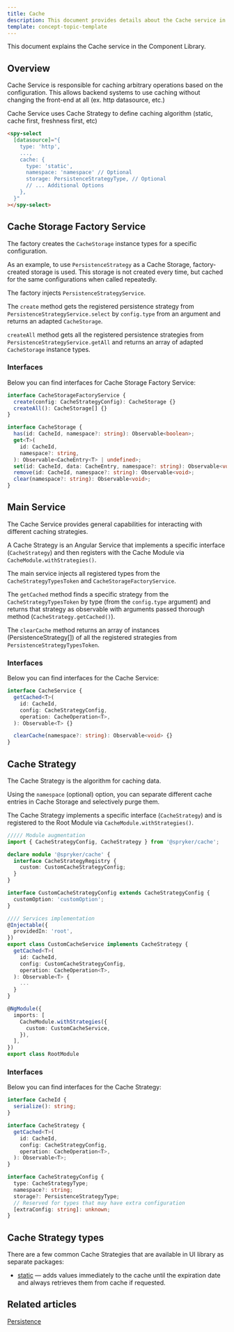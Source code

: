 ```yaml
---
title: Cache
description: This document provides details about the Cache service in the Component Library.}
template: concept-topic-template
---
```


This document explains the Cache service in the Component Library.

## Overview

Cache Service is responsible for caching arbitrary operations based on the configuration.
This allows backend systems to use caching without changing the front-end at all (ex. http datasource, etc.)

Cache Service uses Cache Strategy to define caching algorithm (static, cache first, freshness first, etc)

```html
<spy-select
  [datasource]="{
    type: 'http',
    ...,
    cache: {
      type: 'static',
      namespace: 'namespace' // Optional
      storage: PersistenceStrategyType, // Optional
      // ... Additional Options
    },
  }"
></spy-select>
```

## Cache Storage Factory Service

The factory creates the `CacheStorage` instance types for a specific configuration.

As an example, to use `PersistenceStrategy` as a Cache Storage, factory-created storage is used.
This storage is not created every time, but cached for the same configurations when called repeatedly.

The factory injects `PersistenceStrategyService`.

The `create` method gets the registered persistence strategy from `PersistenceStrategyService.select` by `config.type` from an argument and returns an adapted `CacheStorage`.

`createAll` method gets all the registered persistence strategies from `PersistenceStrategyService.getAll` and returns an array of adapted `CacheStorage` instance types.

### Interfaces

Below you can find interfaces for Cache Storage Factory Service:

```ts
interface CacheStorageFactoryService {
  create(config: CacheStrategyConfig): CacheStorage {}
  createAll(): CacheStorage[] {}
}

interface CacheStorage {
  has(id: CacheId, namespace?: string): Observable<boolean>;
  get<T>(
    id: CacheId,
    namespace?: string,
  ): Observable<CacheEntry<T> | undefined>;
  set(id: CacheId, data: CacheEntry, namespace?: string): Observable<void>;
  remove(id: CacheId, namespace?: string): Observable<void>;
  clear(namespace?: string): Observable<void>;
}
```

## Main Service

The Cache Service provides general capabilities for interacting with different caching strategies.

A Cache Strategy is an Angular Service that implements a specific interface (`CacheStrategy`) and then registers with the Cache Module via `CacheModule.withStrategies()`.

The main service injects all registered types from the `CacheStrategyTypesToken` and `CacheStorageFactoryService`.

The `getCached` method finds a specific strategy from the `CacheStrategyTypesToken` by type (from the `config.type` argument) and returns that strategy as observable with arguments passed thorough method (`CacheStrategy.getCached()`).

The `clearCache` method returns an array of instances (PersistenceStrategy[]) of all the registered strategies from `PersistenceStrategyTypesToken`.

### Interfaces

Below you can find interfaces for the Cache Service:

```ts
interface CacheService {
  getCached<T>(
    id: CacheId,
    config: CacheStrategyConfig,
    operation: CacheOperation<T>,
  ): Observable<T> {}

  clearCache(namespace?: string): Observable<void> {}
}
```

## Cache Strategy

The Cache Strategy is the algorithm for caching data.

Using the `namespace` (optional) option, you can separate different cache entries in Cache Storage and selectively purge them.

The Cache Strategy implements a specific interface (`CacheStrategy`) and is registered to the Root Module via `CacheModule.withStrategies()`.

```ts
///// Module augmentation
import { CacheStrategyConfig, CacheStrategy } from '@spryker/cache';

declare module '@spryker/cache' {
  interface CacheStrategyRegistry {
    custom: CustomCacheStrategyConfig;
  }
}

interface CustomCacheStrategyConfig extends CacheStrategyConfig {
  customOption: 'customOption';
}

//// Services implementation
@Injectable({
  providedIn: 'root',
})
export class CustomCacheService implements CacheStrategy {
  getCached<T>(
    id: CacheId,
    config: CustomCacheStrategyConfig,
    operation: CacheOperation<T>,
  ): Observable<T> {
    ...
  }
}

@NgModule({
  imports: [
    CacheModule.withStrategies({
      custom: CustomCacheService,
    }),
  ],
})
export class RootModule
```
### Interfaces

Below you can find interfaces for the Cache Strategy:

```ts
interface CacheId {
  serialize(): string;
}

interface CacheStrategy {
  getCached<T>(
    id: CacheId,
    config: CacheStrategyConfig,
    operation: CacheOperation<T>,
  ): Observable<T>;
}

interface CacheStrategyConfig {
  type: CacheStrategyType;
  namespace?: string;
  storage?: PersistenceStrategyType;
  // Reserved for types that may have extra configuration
  [extraConfig: string]: unknown;
}
```

## Cache Strategy types

There are a few common Cache Strategies that are available in UI library as separate packages:

- [static](/docs/marketplace/dev/front-end/ui-components-library/cache/static.html) — adds values immediately to the 
cache until the expiration date and always retrieves them from cache if requested.

## Related articles

[Persistence](/docs/marketplace/dev/front-end/ui-components-library/persistence/)
